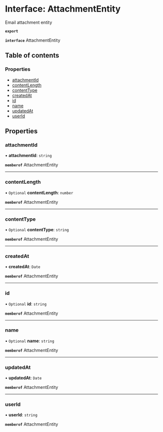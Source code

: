 # Interface: AttachmentEntity

Email attachment entity

**`export`**

**`interface`** AttachmentEntity

## Table of contents

### Properties

- [attachmentId](AttachmentEntity.md#attachmentid)
- [contentLength](AttachmentEntity.md#contentlength)
- [contentType](AttachmentEntity.md#contenttype)
- [createdAt](AttachmentEntity.md#createdat)
- [id](AttachmentEntity.md#id)
- [name](AttachmentEntity.md#name)
- [updatedAt](AttachmentEntity.md#updatedat)
- [userId](AttachmentEntity.md#userid)

## Properties

### <a id="attachmentid" name="attachmentid"></a> attachmentId

• **attachmentId**: `string`

**`memberof`** AttachmentEntity

___

### <a id="contentlength" name="contentlength"></a> contentLength

• `Optional` **contentLength**: `number`

**`memberof`** AttachmentEntity

___

### <a id="contenttype" name="contenttype"></a> contentType

• `Optional` **contentType**: `string`

**`memberof`** AttachmentEntity

___

### <a id="createdat" name="createdat"></a> createdAt

• **createdAt**: `Date`

**`memberof`** AttachmentEntity

___

### <a id="id" name="id"></a> id

• `Optional` **id**: `string`

**`memberof`** AttachmentEntity

___

### <a id="name" name="name"></a> name

• `Optional` **name**: `string`

**`memberof`** AttachmentEntity

___

### <a id="updatedat" name="updatedat"></a> updatedAt

• **updatedAt**: `Date`

**`memberof`** AttachmentEntity

___

### <a id="userid" name="userid"></a> userId

• **userId**: `string`

**`memberof`** AttachmentEntity
